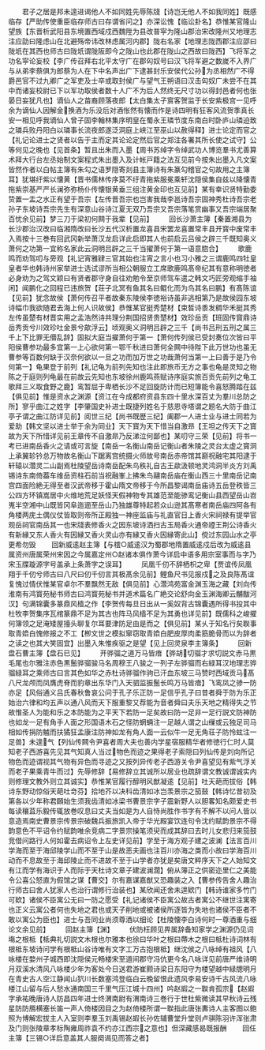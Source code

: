 <!-- { "loadSidebar": true } -->
　　君子之居是邦未遑进谒他人不如同姓先辱陈牋【诗岂无他人不如我同姓】既感临存【严助传使重臣临存师古曰存谓省问之】亦深讼愧【临讼卦名】恭惟某官隆山望族【东晋析武阳县东境置西域戍西魏陞为县改普寜为隆山郡治宋改隆州又地理志注应劭曰隆虑山在北避殇帝讳改林虑属河内郡】陇右名家【地理志陇西郡注应邵曰陇坁在其西也师古曰陇坁谓陇阪即今之陇山也此郡在陇山之西故曰陇西】飞将军之功名寜论妄校【李广传召拜右北平太守广在郡匃奴号曰汉飞将军避之数嵗不入界广与从弟李蔡俱为郎蔡为人在下中名声出广下逮甚封乐安侯代公孙为丞相然广不得爵邑官不过九卿广之军吏及士卒或取封侯广与望气王朔语曰汉击匃奴广未尝不在其中而诸妄校尉已下以军功取侯者数十人广不为后人然终无尺寸功以得封邑者何也张晏日妄犹凡也】谪仙人之苗裔顾落夜郎【太白集太子賔客贺监于长安紫极宫一见呼余为谪仙人因解金换酒为乐没后对酒怅然有懐而作是诗四明有狂客风流贺季真长安一相见呼我谪仙人曾子固李翰林集序明皇在蜀永王璘节度东南白时卧庐山璘迫致之璘兵败丹阳白以璘事长流夜郎遂泛洞庭上峡江至巫山以赦得释】进士论定而官之【礼记论进士之贤者以告于主而定其论论定然后官之郑注各署其所长使之试守】公等何见之晚也【见首条】暂且出朱而入墨【周书苏绰字令绰武功人博览羣书尤善算术拜大行台左丞始制文案程式朱出墨入及计帐戸籍之法互见前今按朱出墨入凡文案皆然作者以白帖主簿有朱勾之语罗隠寄剡县主簿诗有朱篆勾稽官之句故用之主簿耳】犹堪纡紫以懐黄【晋书儒林传序莫不纡青拖紫服冕乘轩沈隠侯集自兹以降懐青拖紫崇基严严长澜弥弥杨仆传懐银黄垂三组注黄金印也互见前】某有幸识贤特勤委贽置一盂之水正有望于吾宗【左传晋吾宗也岂害我哉李邕诗吾宗固神秀杜诗吾宗老孙子东坡诗吾宗先生有深意山谷诗江夏无双乃吾宗又吾宗落笔赏幽事又吾宗端居聚百忧余见前】梦三刀于梁初何闗于我辈【见前】
　　回长沙萧主簿【秦置湘县为长沙郡治汉改曰临湘隋改曰长沙五代汉析置龙喜县宋罢龙喜置常丰县开寳中废常丰入焉按十三巻有回武冈新举萧汉龙启详此启即其人也前启云吕侯之辟三千既知奥义萧何之功第一宜称名家此云洞明吕辟之三千当擢萧何于第一语意脗合】
　　歌鹿鸣而劝驾叨与旁观【礼记宵雅肄三官其始也注宵之言小也习小雅之三谓鹿鸣四牡皇皇者华也韩诗州家举进士选试谬所当相公朝服立工席歌鹿鸣髙帝纪其有意称明徳者必身劝为之驾文颖曰有贤者郡守身自往劝勉令至京师驾车遣之韩文巧匠旁观缩手袖闲】闻鹏化之回程已违旅贺【荘子北冥有鱼其名曰鲲化而为鸟其名曰鹏】有髙陈谊【见前】犹念故侯【萧何传召平者故秦东陵侯李徳裕诗虽非逃相第乃是故侯园东坡诗幅巾我欲随君去海上何人识故侯】恭惟某官挺秀楚材【束晳诗黍发稠华禾挺其秀左传虽楚有材晋实用之孟浩然诗共理分荆国招贤贵楚材】效珍岳贡【班固传寳鼎诗岳秀贡兮川效珍吐金景兮歊浮云】顷观奥义洞明吕辟之三千【尚书吕刑五刑之属三千上下比罪无僣乱辞】固拟大庭当擢萧何于第一【萧何传列侯已受封奏位次皆曰平阳侯曹参功最多宜第一上心欲何第一鄂千秋进曰萧何全闗中待陛下此万世功也虽无曹参等百数何缺于汉奈何欲以一旦之功而加万世之功哉萧何当第一上曰善于是乃令何第一】龟果登于前列【礼记龟为前列先知也注此即旅币无方之事也龟是灵知之物陈之于庭则列龟最在前故云先知也东坡徐州鹿鸣燕赋诗序庭实旅百贡先前列之龟工歌拜三义取食野之鹿】鸾暂屈于卑栖长沙不足回旋防计而已短簿能令喜怒腾踏在兹【俱见前】惟是资水之渊源【资江在今成都府资县东四十里水深百丈为羣川总防之所】寥乎曲江之姓字【李肇国史补进士既捷列姓名于慈恩寺塔谓之题名大防于曲江亭子谓之曲江防详见前】阅世三纪【尚书既歴三纪】阖郡一人进士业与进士同若为爱助【韩文坚以进士举于余为同业】天下寳为天下惜当自激昻【王坦之传天下之寳故为天下所惜详见前王章传不自激昻乃反涕泣何鄙也】某叨守三荣【见前】将书一考已进南岳香火之请或可言旋【南岳一名衡山南岳记衡山者朱陵之灵台太虚之寳洞上承翼轸钤总万物故名衡山下踞离宫统摄火师故号南岳赤帝馆其巅祝融宅其阳逮于轩辕以濳灵二山副焉杜陵望岳诗南岳配朱鸟秩礼自古王歘汲顿地灵鸿洞半炎方刘禹锡诗东南倚葢车维岳资柱石前当祝融峯上拂朱鸟翮南岳庙在衡山西三十里南岳记南宫四面险絶无得至者汉武帝移于霍山隋文帝移于今所昌黎谒南岳庙诗五岳登秩皆三公四方环镇嵩居中火维地荒足妖怪天假神物专其雄范至能骖鸾记衡山县西望岳山岧嵬半空湘中山既皆冈阜迤逦至岳山乃独雄尊特起若众山逊其髙寒者南岳庙四阿各有角楼两庑土偶仪仗皆取则帝所正殿独一神座监庙与礼直官日上香火宋祠禄有提举官观岳祠官南岳其一也宋牋表修香火之因东坡诗洒扫古玉局香火通帝禋王荆公诗香火有新縁又东人香火有因縁又香火灵山亦有縁又香火因縁寄此山】傥过东园山水之亭更希勿毁
　　回新威逺赵主簿【与橒○威逺汉为蜀郡地隋置威逺戍后改为威逺县属资州唐属荣州宋因之今属嘉定州○赵诸本俱作萧今详启中语多用宗室事而与字乃宋玉牒璇源字号盖承上条萧字之误耳】
　　凤凰千仞不辞栖枳之卑【贾谊传凤凰翔于千仞兮师古曰八尺曰仞千仞言其极髙余见前】鲤鱼尺书见报戍之及良陈髙谊复愧过情伏惟某官卓尔不羣飘然无敌【俱见前】心濳鸿苑富金渊玉海之藏【刘向传淮南有鸿寳苑秘书师古曰鸿寳苑秘书并道术篇名广絶交论舒向金玉渊海卿云黼黻河汉】句满锦囊多篆鼎风樯之作【李贺传每旦日出从一奚奴背古锦囊遇所得书投其中杜牧李贺集序瓦棺篆鼎不足为其古也阵马风樯不足为其勇也详见前】既儒科之峻擢何簿领之足淹矮屋擡头聊复尔耳要津防足由是而之【俱见前】某乆于知名行矣聫事取青嫓白愧修报之不工【栁文世之模拟窜窃取青嫓白肥皮厚肉柔筋脆骨而以为辞者之读之也其大笑固宜】出墨入朱惟疾驱之是望【见上回灵泉李主簿条】
　　回新盘石曹主簿【盘石已见】
　　开骅骝之道万马皆瘖【骅胡切骝才求切説文赤马黒毛尾也尔雅注赤色黒鬛骅骝骏马名周穆王八骏之一列子左骅骝而右緑耳汉地理志骅骝緑耳之乘师古曰言其色如华之赤杜诗骅骝作驹已汗血东坡三马赞时西域贡马髙八尺龙颅而凤膺虎脊而豹章出东华门入天驷监振鬛长鸣万马皆瘖】飞鸾凤之骖一防亦足【风俗通义吕氏春秋鲁哀公问于孔子乐正防一足信乎孔子曰昔者舜于防为乐正始治六律和均五声以通八风而天下服重黎又荐能为音者舜曰夫乐天地之精得失之节故惟圣人为能和乐之本防能为之平天下若防一足矣故曰防一足非一足行説文防神防也如龙一足有角手人面之形国语木石之怪防蝄蜽注一足越人谓之山缫或云独足司马相如传捐防魖而扶獝狂孟康注防神如龙有角人面一云似牛一足无角荘子防怜蚿注一足兽】未遑气【列仙传闗令尹喜者周大夫也善内学星宿服精华者修徳行仁时人莫知老子西游喜先见其气知真人当过物色而迹之果得老子索隠曰列仙传是刘向所记物色而迹谓视其气物有异色而寻迹之又按列异传老子西游关令尹喜望见有紫气浮关而老子果乘青牛而过】先辱修辞【易修辞立其诚所以居业也疏辞谓文教诚谓诚实内则修理文教外则立其诚实】恭惟某官履行醇明风猷凝逺【见前】吐天葩而拔俗【韩诗东野动惊俗天葩吐竒芬】拾地芥以决科齿清如冰岂羡景宗之笳鼓【韩诗忆昔初及第各以少年称君頥始生须我齿清如冰梁书曹景宗字子震新野人以胆畧知名颇爱史书每读穰苴乐毅传辄放巻叹息曰丈夫当如是为人自恃尚胜作书字有不解不以问人皆以意造焉南史曹景宗传景宗破魏兵振旅凯入帝于华光殿宴饮连句令沈约赋韵景宗不得韵意色不平诏令约赋韵唯余竞病二字景宗操笔须臾而成其辞曰去时儿女悲归来笳鼓竞借问路行人何如霍去病诏令上左史详见前】学至于海方观子建之波澜【法言百川学海而至于海邱陵学山而不至于山是故恶夫画也注百川亦海之类而小故曰学海百川动而不息故至于海邱陵止而不进故不至于山学者亦犹是矣唐文粹序天下之人始知文有江而学有海识于人而际于天杜诗文章子建波澜濶】俯从簿正之供密迩里仁之美能令公喜公怒直为假馆之谋【曹交】尔有嘉谋嘉猷又恐趣装之入【曹参传告舍人趣治行师古曰舍人犹家人也治行谓修行治装也】某欣闻还舍未遑欵门【韩诗谁家多竹门可欵】诸侯不臣寓公无曰一防之愿受【礼记诸侯不臣寓公故古者寓公不继世注寓寄也正义云寓公者何也失地之君也或天子削地或被诸侯所逐皆为失地也诸侯不臣者不敢以寓公为臣也】进士与吾同业尚须尊酒以细论【杜陵懐李白诗何时一尊酒重与细论文余见前】
　　回赵主簿【渊】
　　伏防枉顾见畀属辞备知家学之渊源仍见词塲之根柢【柢典礼切説文木根也尔雅本也徐曰华叶之根曰蔕木之根曰柢杜诗词林有根柢东坡诗问学有根柢山谷诗唯有文字工万古抱根柢】继沈侯之八咏绰有祖风【八咏楼在婺州子城西即沈隠侯元畅楼宋至道间郡守冯伉更今名八咏详见前唐严维诗明月双溪水清风八咏楼少年为客处今日送君游崔颢诗梁日东阳守为楼望越中緑牕明月在青史古人空江静闻山狖川长数塞鸿登临白云晚留恨此遗风李易安诗千古风流八咏楼江山留与后人愁水通南国三千里气压江城十四州】吟赵嘏之一聫肯孤宗【赵嘏字承祐晚唐诗人防昌四年进士终渭南尉有渭南诗三巻行于世杜紫微读其早秋诗云残星防防鴈横塞长笛一声人倚楼因目之为赵倚楼所谓一聫指此唐张夀诗人主客图以鲍照为博解宏拔主人入室则李羣玉刘禹锡赵嘏长孙佐辅曹堂升堂则卢骐陈羽许浑张肃及门则张陵章孝标陶雍周祚袁不约亦江西宗之意也】但深藏感曷既报酬
　　回任主簿【三锡○详启意盖其人服阕谒见而答之者】
